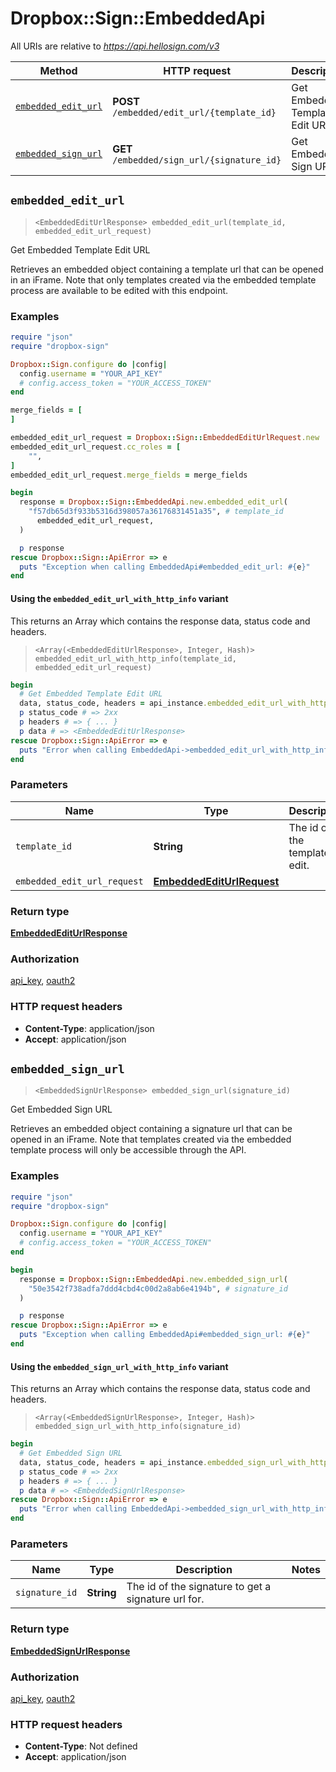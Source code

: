 # Dropbox::Sign::EmbeddedApi

All URIs are relative to *https://api.hellosign.com/v3*

| Method | HTTP request | Description |
| ------ | ------------ | ----------- |
| [`embedded_edit_url`](EmbeddedApi.md#embedded_edit_url) | **POST** `/embedded/edit_url/{template_id}` | Get Embedded Template Edit URL |
| [`embedded_sign_url`](EmbeddedApi.md#embedded_sign_url) | **GET** `/embedded/sign_url/{signature_id}` | Get Embedded Sign URL |


## `embedded_edit_url`

> `<EmbeddedEditUrlResponse> embedded_edit_url(template_id, embedded_edit_url_request)`

Get Embedded Template Edit URL

Retrieves an embedded object containing a template url that can be opened in an iFrame. Note that only templates created via the embedded template process are available to be edited with this endpoint.

### Examples

```ruby
require "json"
require "dropbox-sign"

Dropbox::Sign.configure do |config|
  config.username = "YOUR_API_KEY"
  # config.access_token = "YOUR_ACCESS_TOKEN"
end

merge_fields = [
]

embedded_edit_url_request = Dropbox::Sign::EmbeddedEditUrlRequest.new
embedded_edit_url_request.cc_roles = [
    "",
]
embedded_edit_url_request.merge_fields = merge_fields

begin
  response = Dropbox::Sign::EmbeddedApi.new.embedded_edit_url(
    "f57db65d3f933b5316d398057a36176831451a35", # template_id
      embedded_edit_url_request,
  )

  p response
rescue Dropbox::Sign::ApiError => e
  puts "Exception when calling EmbeddedApi#embedded_edit_url: #{e}"
end

```

#### Using the `embedded_edit_url_with_http_info` variant

This returns an Array which contains the response data, status code and headers.

> `<Array(<EmbeddedEditUrlResponse>, Integer, Hash)> embedded_edit_url_with_http_info(template_id, embedded_edit_url_request)`

```ruby
begin
  # Get Embedded Template Edit URL
  data, status_code, headers = api_instance.embedded_edit_url_with_http_info(template_id, embedded_edit_url_request)
  p status_code # => 2xx
  p headers # => { ... }
  p data # => <EmbeddedEditUrlResponse>
rescue Dropbox::Sign::ApiError => e
  puts "Error when calling EmbeddedApi->embedded_edit_url_with_http_info: #{e}"
end
```

### Parameters

| Name | Type | Description | Notes |
| ---- | ---- | ----------- | ----- |
| `template_id` | **String** | The id of the template to edit. |  |
| `embedded_edit_url_request` | [**EmbeddedEditUrlRequest**](EmbeddedEditUrlRequest.md) |  |  |

### Return type

[**EmbeddedEditUrlResponse**](EmbeddedEditUrlResponse.md)

### Authorization

[api_key](../README.md#api_key), [oauth2](../README.md#oauth2)

### HTTP request headers

- **Content-Type**: application/json
- **Accept**: application/json


## `embedded_sign_url`

> `<EmbeddedSignUrlResponse> embedded_sign_url(signature_id)`

Get Embedded Sign URL

Retrieves an embedded object containing a signature url that can be opened in an iFrame. Note that templates created via the embedded template process will only be accessible through the API.

### Examples

```ruby
require "json"
require "dropbox-sign"

Dropbox::Sign.configure do |config|
  config.username = "YOUR_API_KEY"
  # config.access_token = "YOUR_ACCESS_TOKEN"
end

begin
  response = Dropbox::Sign::EmbeddedApi.new.embedded_sign_url(
    "50e3542f738adfa7ddd4cbd4c00d2a8ab6e4194b", # signature_id
  )

  p response
rescue Dropbox::Sign::ApiError => e
  puts "Exception when calling EmbeddedApi#embedded_sign_url: #{e}"
end

```

#### Using the `embedded_sign_url_with_http_info` variant

This returns an Array which contains the response data, status code and headers.

> `<Array(<EmbeddedSignUrlResponse>, Integer, Hash)> embedded_sign_url_with_http_info(signature_id)`

```ruby
begin
  # Get Embedded Sign URL
  data, status_code, headers = api_instance.embedded_sign_url_with_http_info(signature_id)
  p status_code # => 2xx
  p headers # => { ... }
  p data # => <EmbeddedSignUrlResponse>
rescue Dropbox::Sign::ApiError => e
  puts "Error when calling EmbeddedApi->embedded_sign_url_with_http_info: #{e}"
end
```

### Parameters

| Name | Type | Description | Notes |
| ---- | ---- | ----------- | ----- |
| `signature_id` | **String** | The id of the signature to get a signature url for. |  |

### Return type

[**EmbeddedSignUrlResponse**](EmbeddedSignUrlResponse.md)

### Authorization

[api_key](../README.md#api_key), [oauth2](../README.md#oauth2)

### HTTP request headers

- **Content-Type**: Not defined
- **Accept**: application/json

